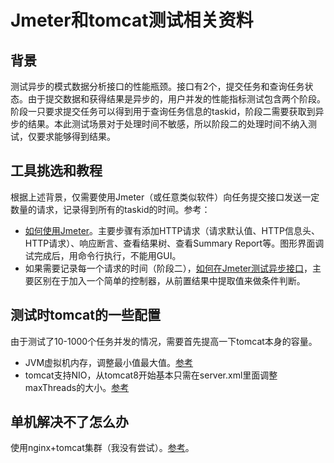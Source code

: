 # Jmeter和tomcat测试相关资料

## 背景
测试异步的模式数据分析接口的性能瓶颈。接口有2个，提交任务和查询任务状态。由于提交数据和获得结果是异步的，用户并发的性能指标测试包含两个阶段。阶段一只要求提交任务可以得到用于查询任务信息的taskid，阶段二需要获取到异步的结果。本此测试场景对于处理时间不敏感，所以阶段二的处理时间不纳入测试，仅要求能够得到结果。
## 工具挑选和教程
根据上述背景，仅需要使用Jmeter（或任意类似软件）向任务提交接口发送一定数量的请求，记录得到所有的taskid的时间。参考：  
- [如何使用Jmeter](https://www.cnblogs.com/stulzq/p/8971531.html)。主要步骤有添加HTTP请求（请求默认值、HTTP信息头、HTTP请求）、响应断言、查看结果树、查看Summary Report等。图形界面调试完成后，用命令行执行，不能用GUI。  
- 如果需要记录每一个请求的时间（阶段二），[如何在Jmeter测试异步接口](https://www.modb.pro/db/243104)，主要区别在于加入一个简单的控制器，从前置结果中提取值来做条件判断。
## 测试时tomcat的一些配置
由于测试了10-1000个任务并发的情况，需要首先提高一下tomcat本身的容量。  
- JVM虚拟机内存，调整最小值最大值。[参考](https://bbs.huaweicloud.com/blogs/319153)
- tomcat支持NIO，从tomcat8开始基本只需在server.xml里面调整maxThreads的大小。[参考](https://cloud.tencent.com/developer/article/1806091)
## 单机解决不了怎么办
使用nginx+tomcat集群（我没有尝试）。[参考](https://juejin.cn/post/7088504913054924837)。


